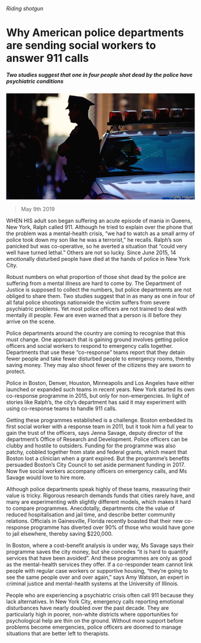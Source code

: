 ###### Riding shotgun

# Why American police departments are sending social workers to answer 911 calls 

##### Two studies suggest that one in four people shot dead by the police have psychiatric conditions 

![image](images/20190511_USP002_0.jpg) 

> May 9th 2019 

WHEN HIS adult son began suffering an acute episode of mania in Queens, New York, Ralph called 911. Although he tried to explain over the phone that the problem was a mental-health crisis, “we had to watch as a small army of police took down my son like he was a terrorist,” he recalls. Ralph’s son panicked but was co-operative, so he averted a situation that “could very well have turned lethal.” Others are not so lucky. Since June 2015, 14 emotionally disturbed people have died at the hands of police in New York City. 

Robust numbers on what proportion of those shot dead by the police are suffering from a mental illness are hard to come by. The Department of Justice is supposed to collect the numbers, but police departments are not obliged to share them. Two studies suggest that in as many as one in four of all fatal police shootings nationwide the victim suffers from severe psychiatric problems. Yet most police officers are not trained to deal with mentally ill people. Few are even warned that a person is ill before they arrive on the scene. 

Police departments around the country are coming to recognise that this must change. One approach that is gaining ground involves getting police officers and social workers to respond to emergency calls together. Departments that use these “co-response” teams report that they detain fewer people and take fewer disturbed people to emergency rooms, thereby saving money. They may also shoot fewer of the citizens they are sworn to protect. 

Police in Boston, Denver, Houston, Minneapolis and Los Angeles have either launched or expanded such teams in recent years. New York started its own co-response programme in 2015, but only for non-emergencies. In light of stories like Ralph’s, the city’s department has said it may experiment with using co-response teams to handle 911 calls. 

Getting these programmes established is a challenge. Boston embedded its first social worker with a response team in 2011, but it took him a full year to gain the trust of the officers, says Jenna Savage, deputy director of the department’s Office of Research and Development. Police officers can be clubby and hostile to outsiders. Funding for the programme was also patchy, cobbled together from state and federal grants, which meant that Boston lost a clinician when a grant expired. But the programme’s benefits persuaded Boston’s City Council to set aside permanent funding in 2017. Now five social workers accompany officers on emergency calls, and Ms Savage would love to hire more. 

Although police departments speak highly of these teams, measuring their value is tricky. Rigorous research demands funds that cities rarely have, and many are experimenting with slightly different models, which makes it hard to compare programmes. Anecdotally, departments cite the value of reduced hospitalisation and jail time, and describe better community relations. Officials in Gainesville, Florida recently boasted that their new co-response programme has diverted over 90% of those who would have gone to jail elsewhere, thereby saving $220,000. 

In Boston, where a cost-benefit analysis is under way, Ms Savage says their programme saves the city money, but she concedes “it is hard to quantify services that have been avoided”. And these programmes are only as good as the mental-health services they offer. If a co-responder team cannot link people with regular case workers or supportive housing, “they’re going to see the same people over and over again,” says Amy Watson, an expert in criminal justice and mental-health systems at the University of Illinois. 

People who are experiencing a psychiatric crisis often call 911 because they lack alternatives. In New York City, emergency calls reporting emotional disturbances have nearly doubled over the past decade. They are particularly high in poorer, non-white districts where opportunities for psychological help are thin on the ground. Without more support before problems become emergencies, police officers are doomed to manage situations that are better left to therapists. 

